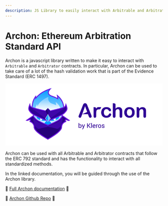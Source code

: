```yaml
---
description: JS Library to easily interact with Arbitrable and Arbitration contracts
---
```


# Archon: Ethereum Arbitration Standard API

Archon is a javascript library written to make it easy to interact with `Arbitrable` and `Arbitrator` contracts. In particular, Archon can be used to take care of a lot of the hash validation work that is part of the Evidence Standard \(ERC 1497\).

![](../.gitbook/assets/image%20%2813%29.png)

Archon can be used with all Arbitrable and Arbitrator contracts that follow the ERC 792 standard and has the functionality to interact with all standardized methods.

In the linked documentation, you will be guided through the use of the Archon library.

📖 [Full Archon documentation](https://archon.readthedocs.io/en/latest/) 📖 

📁 [Archon Github Repo](https://github.com/kleros/archon) 📁



